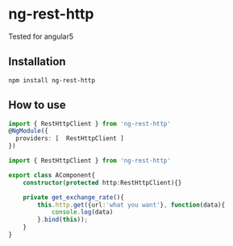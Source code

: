 # ng-rest-http

Tested for angular5

## Installation
```
npm install ng-rest-http
```

## How to use
``` app.module.ts
import { RestHttpClient } from 'ng-rest-http'
@NgModule({
  providers: [  RestHttpClient ]
})

```

``` app.componet.ts
import { RestHttpClient } from 'ng-rest-http'

export class AComponent{
    constructor(protected http:RestHttpClient){}

    private get_exchange_rate(){
        this.http.get({url:'what you want'}, function(data){
            console.log(data)
        }.bind(this));
    }
}
```

